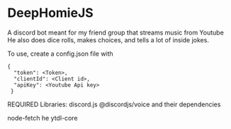 # DeepHomieJS
A discord bot meant for my friend group that streams music from Youtube
He also does dice rolls, makes choices, and tells a lot of inside jokes.

To use, create a config.json file with 
```
{
  "token": <Token>,
  "clientId": <Client id>,
  "apiKey": <Youtube Api key>
 }
```
REQUIRED Libraries:
discord.js
@discordjs/voice
and their dependencies

node-fetch
he
ytdl-core


